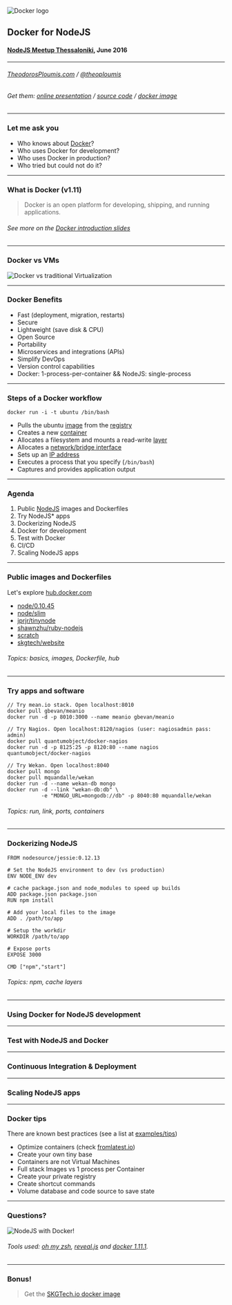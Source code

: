 ![Docker logo](https://raw.githubusercontent.com/theodorosploumis/docker-nodejs/gh-pages/img/docker_logo.png)

## Docker for NodeJS

#### [NodeJS Meetup Thessaloniki](http://www.meetup.com/Thessaloniki-Node-js-Meetup/), June 2016

_________________
###### [TheodorosPloumis.com](http://www.theodorosploumis.com/en) / [@theoploumis](twitter.com/theoploumis)
###### Get them: [online presentation](http://theodorosploumis.github.io/docker-nodejs/) / [source code](https://github.com/theodorosploumis/docker-nodejs) / [docker image](https://hub.docker.com/r/tplcom/docker-nodejs/)

---

### Let me ask you

- Who knows about [Docker](http://docker.com)?
- Who uses Docker for development?
- Who uses Docker in production?
- Who tried but could not do it?

---

### What is Docker (v1.11)

> Docker is an open platform for developing, shipping, and running applications.

###### See more on the [Docker introduction slides](http://theodorosploumis.github.io/docker-presentation/)

---

### Docker vs VMs

![Docker vs traditional Virtualization](https://insights.sei.cmu.edu/assets/content/VM-Diagram.png)

---

### Docker Benefits

 - Fast (deployment, migration, restarts)
 - Secure
 - Lightweight (save disk & CPU)
 - Open Source
 - Portability
 - Microservices and integrations (APIs)
 - Simplify DevOps
 - Version control capabilities
 - Docker: 1-process-per-container && NodeJS: single-process

---

### Steps of a Docker workflow

```
docker run -i -t ubuntu /bin/bash
```

 - Pulls the ubuntu [image](https://docs.docker.com/engine/userguide/containers/dockerimages/ "A read-only layer that is the base of your container. It can have a parent image to abstract away the more basic filesystem snapshot.") from the [registry](https://docs.docker.com/registry/ "The central place where all publicly published images live. You can search it, upload your images there and when you pull a docker image, it comes the repository/hub.")
 - Creates a new [container](https://docs.docker.com/engine/userguide/storagedriver/imagesandcontainers/ "A runnable instance of the image, basically it is a process isolated by docker that runs on top of the filesystem that an image provides.")
 - Allocates a filesystem and mounts a read-write [layer](https://docs.docker.com/engine/reference/glossary/#filesystem "A set of read-only files to provision the system. Think of a layer as a read only snapshot of the filesystem.")
 - Allocates a [network/bridge interface](https://www.wikiwand.com/en/Bridging_%28networking%29 "")
 - Sets up an [IP address](https://www.wikiwand.com/en/IP_address "An Internet Protocol address (IP address) is a numerical label assigned to each device (e.g., computer, printer) participating in a computer network that uses the Internet Protocol for communication.")
 - Executes a process that you specify (``` /bin/bash ```)
 - Captures and provides application output

---

### Agenda

 1. Public [NodeJS](https://hub.docker.com/search/?page=1&q=nodejs&starCount=0) images and Dockerfiles
 2. Try NodeJS* apps
 3. Dockerizing NodeJS
 4. Docker for development
 5. Test with Docker
 6. CI/CD
 7. Scaling NodeJS apps

---

### Public images and Dockerfiles

Let's explore [hub.docker.com](https://hub.docker.com)

 - [node/0.10.45](https://github.com/nodejs/docker-node/blob/5e058d36cc69303d1f62d424615fa03e050f20ef/0.10/Dockerfile)
 - [node/slim](https://hub.docker.com/r/library/node/tags/slim/)
 - [jprjr/tinynode](https://hub.docker.com/r/jprjr/tinynode/)
 - [shawnzhu/ruby-nodejs](https://hub.docker.com/r/shawnzhu/ruby-nodejs/)
 - [scratch](https://hub.docker.com/_/scratch/)
 - [skgtech/website](https://github.com/skgtech/skgtech.io-docker/blob/master/Dockerfile)

###### Topics: basics, images, Dockerfile, hub

---

### Try apps and software

```
// Try mean.io stack. Open localhost:8010
docker pull gbevan/meanio
docker run -d -p 8010:3000 --name meanio gbevan/meanio

// Try Nagios. Open localhost:8120/nagios (user: nagiosadmin pass: admin)
docker pull quantumobject/docker-nagios
docker run -d -p 8125:25 -p 8120:80 --name nagios quantumobject/docker-nagios

// Try Wekan. Open localhost:8040
docker pull mongo
docker pull mquandalle/wekan
docker run -d --name wekan-db mongo
docker run -d --link "wekan-db:db" \
           -e "MONGO_URL=mongodb://db" -p 8040:80 mquandalle/wekan

```
###### Topics: run, link, ports, containers

---

### Dockerizing NodeJS

```
FROM nodesource/jessie:0.12.13

# Set the NodeJS environment to dev (vs production)
ENV NODE_ENV dev

# cache package.json and node_modules to speed up builds
ADD package.json package.json
RUN npm install

# Add your local files to the image
ADD . /path/to/app

# Setup the workdir
WORKDIR /path/to/app

# Expose ports
EXPOSE 3000

CMD ["npm","start"]
```
###### Topics: npm, cache layers

---

### Using Docker for NodeJS development

---

### Test with NodeJS and Docker

---

### Continuous Integration & Deployment

---

### Scaling NodeJS apps

---

### Docker tips

There are known best practices (see a list at [examples/tips](https://github.com/theodorosploumis/docker-presentation/tree/gh-pages/examples/tips))

- Optimize containers (check [fromlatest.io](https://www.fromlatest.io/))
- Create your own tiny base
- Containers are not Virtual Machines
- Full stack Images vs 1 process per Container
- Create your private registry
- Create shortcut commands
- Volume database and code source to save state

---

### Questions?

![NodeJS with Docker!](https://raw.githubusercontent.com/theodorosploumis/docker-nodejs/gh-pages/img/docker_nodejs.png)

###### Tools used: [oh my zsh](http://ohmyz.sh/), [reveal.js](https://github.com/hakimel/reveal.js) and [docker 1.11.1](https://github.com/docker/docker/releases/tag/v1.11.1).

---

### Bonus!

> Get the [SKGTech.io docker image](https://github.com/skgtech/skgtech.io-docker)
